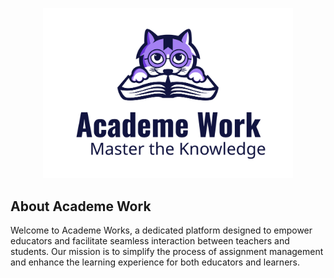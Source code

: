 <p align="center"><a href="" target="_blank"><img src="https://raw.githubusercontent.com/daveleone/academework-uniba/main/art/logo.svg" width="400" alt="Laravel Logo"></a></p>

## About Academe Work
Welcome to Academe Works, a dedicated platform designed to empower educators and facilitate seamless interaction between teachers and students. Our mission is to simplify the process of assignment management and enhance the learning experience for both educators and learners.
